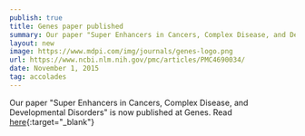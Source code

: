 ```yaml
---
publish: true
title: Genes paper published
summary: Our paper "Super Enhancers in Cancers, Complex Disease, and Developmental Disorders" is now published at Genes. 
layout: new
image: https://www.mdpi.com/img/journals/genes-logo.png
url: https://www.ncbi.nlm.nih.gov/pmc/articles/PMC4690034/
date: November 1, 2015
tag: accolades
--- 
```


Our paper "Super Enhancers in Cancers, Complex Disease, and Developmental Disorders" is now published at Genes. Read [here](https://www.ncbi.nlm.nih.gov/pmc/articles/PMC4690034/){:target="_blank"}
